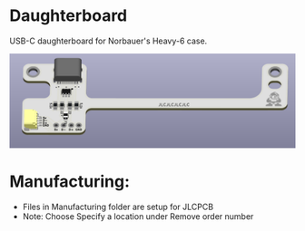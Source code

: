# Daughterboard

USB-C daughterboard for Norbauer's Heavy-6 case. 

![render](assets/daughterboard.png)

# Manufacturing:
 - Files in Manufacturing folder are setup for JLCPCB
 - Note: Choose Specify a location under Remove order number
